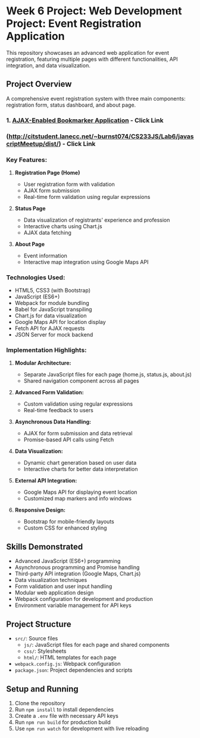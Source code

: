 # Week 6 Project: Web Development Project: Event Registration Application

This repository showcases an advanced web application for event registration, featuring multiple pages with different functionalities, API integration, and data visualization.

## Project Overview

A comprehensive event registration system with three main components: registration form, status dashboard, and about page.

### 1. [AJAX-Enabled Bookmarker Application](https://github.com/LCC-CIT-Programming-CS233JS/06-event-template-travisburns/blob/master/README.md) - Click Link
  ### (http://citstudent.lanecc.net/~burnst074/CS233JS/Lab6/javascriptMeetup/dist/) - Click Link  
### Key Features:
1. **Registration Page (Home)**
   - User registration form with validation
   - AJAX form submission
   - Real-time form validation using regular expressions

2. **Status Page**
   - Data visualization of registrants' experience and profession
   - Interactive charts using Chart.js
   - AJAX data fetching

3. **About Page**
   - Event information
   - Interactive map integration using Google Maps API

### Technologies Used:
- HTML5, CSS3 (with Bootstrap)
- JavaScript (ES6+)
- Webpack for module bundling
- Babel for JavaScript transpiling
- Chart.js for data visualization
- Google Maps API for location display
- Fetch API for AJAX requests
- JSON Server for mock backend

### Implementation Highlights:
1. **Modular Architecture:**
   - Separate JavaScript files for each page (home.js, status.js, about.js)
   - Shared navigation component across all pages

2. **Advanced Form Validation:**
   - Custom validation using regular expressions
   - Real-time feedback to users

3. **Asynchronous Data Handling:**
   - AJAX for form submission and data retrieval
   - Promise-based API calls using Fetch

4. **Data Visualization:**
   - Dynamic chart generation based on user data
   - Interactive charts for better data interpretation

5. **External API Integration:**
   - Google Maps API for displaying event location
   - Customized map markers and info windows

6. **Responsive Design:**
   - Bootstrap for mobile-friendly layouts
   - Custom CSS for enhanced styling

## Skills Demonstrated
- Advanced JavaScript (ES6+) programming
- Asynchronous programming and Promise handling
- Third-party API integration (Google Maps, Chart.js)
- Data visualization techniques
- Form validation and user input handling
- Modular web application design
- Webpack configuration for development and production
- Environment variable management for API keys

## Project Structure
- `src/`: Source files
  - `js/`: JavaScript files for each page and shared components
  - `css/`: Stylesheets
  - `html/`: HTML templates for each page
- `webpack.config.js`: Webpack configuration
- `package.json`: Project dependencies and scripts

## Setup and Running
1. Clone the repository
2. Run `npm install` to install dependencies
3. Create a `.env` file with necessary API keys
4. Run `npm run build` for production build
5. Use `npm run watch` for development with live reloading


